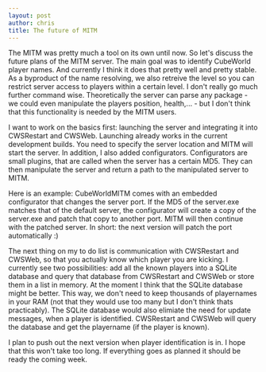 ```yaml
---
layout: post
author: chris
title: The future of MITM
---
```

The MITM was pretty much a tool on its own until now. So let's discuss the future plans of the MITM server. The main goal was to identify CubeWorld player names. And currently I think it does that pretty well and pretty stable. As a byproduct of the name resolving, we also retreive the level so you can restrict server access to players within a certain level. I don't really go much further command wise. Theoretically the server can parse any package - we could even manipulate the players position, health,... - but I don't think that this functionality is needed by the MITM users.

I want to work on the basics first: launching the server and integrating it into CWSRestart and CWSWeb. Launching already works in the current development builds. You need to specify the server location and MITM will start the server. In addition, I also added configurators. Configurators are small plugins, that are called when the server has a certain MD5. They can then manipulate the server and return a path to the manipulated server to MITM.

Here is an example: CubeWorldMITM comes with an embedded configurator that changes the server port. If the MD5 of the server.exe matches that of the default server, the configurator will create a copy of the server.exe and patch that copy to another port. MITM will then continue with the patched server. In short: the next version will patch the port automatically :)

The next thing on my to do list is communication with CWSRestart and CWSWeb, so that you actually know which player you are kicking. I currently see two possibilities: add all the known players into a SQLite database and query that database from CWSRestart and CWSWeb or store them in a list in memory. At the moment I think that the SQLite database might be better. This way, we don't need to keep thousands of playernames in your RAM (not that they would use too many but I don't think thats practicably). The SQLite database would also elimiate the need for update messages, when a player is identified. CWSRestart and CWSWeb will query the database and get the playername (if the player is known).

I plan to push out the next version when player identification is in. I hope that this won't take too long. If everything goes as planned it should be ready the coming week.